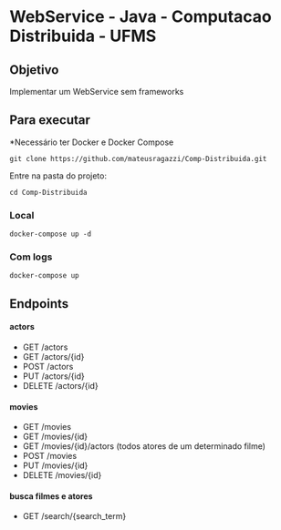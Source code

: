 # WebService - Java - Computacao Distribuida - UFMS

## Objetivo
Implementar um WebService sem frameworks

## Para executar

*Necessário ter Docker e Docker Compose
```
git clone https://github.com/mateusragazzi/Comp-Distribuida.git
```

Entre na pasta do projeto:
```
cd Comp-Distribuida
```
### Local
```
docker-compose up -d
```
### Com logs
```
docker-compose up 
```
## Endpoints
#### actors
* GET /actors
* GET /actors/{id}
* POST /actors
* PUT /actors/{id}
* DELETE /actors/{id}
#### movies
* GET /movies
* GET /movies/{id}
* GET /movies/{id}/actors (todos atores de um determinado filme)
* POST /movies
* PUT /movies/{id}
* DELETE /movies/{id}
#### busca filmes e atores
* GET /search/{search_term}
```
